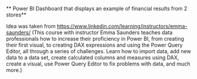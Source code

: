 ** Power BI Dashboard that displays an example of financial results from 2 stores**

Idea was taken from https://www.linkedin.com/learning/instructors/emma-saunders/ (This course with instructor Emma Saunders teaches data professionals how to increase their proficiency in Power BI, from creating their first visual, to creating DAX expressions and using the Power Query Editor, all through a series of challenges. Learn how to import data, add new data to a data set, create calculated columns and measures using DAX, create a visual, use Power Query Editor to fix problems with data, and much more.)
